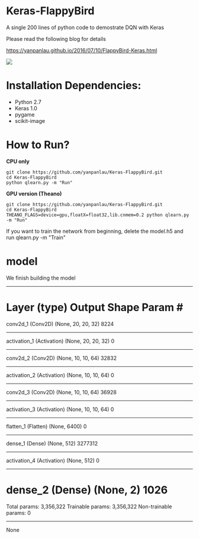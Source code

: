 # Keras-FlappyBird

A single 200 lines of python code to demostrate DQN with Keras

Please read the following blog for details

https://yanpanlau.github.io/2016/07/10/FlappyBird-Keras.html

![](animation1.gif)

# Installation Dependencies:

* Python 2.7
* Keras 1.0 
* pygame
* scikit-image

# How to Run?

**CPU only**

```
git clone https://github.com/yanpanlau/Keras-FlappyBird.git
cd Keras-FlappyBird
python qlearn.py -m "Run"
```

**GPU version (Theano)**

```
git clone https://github.com/yanpanlau/Keras-FlappyBird.git
cd Keras-FlappyBird
THEANO_FLAGS=device=gpu,floatX=float32,lib.cnmem=0.2 python qlearn.py -m "Run"
```

If you want to train the network from beginning, delete the model.h5 and run qlearn.py -m "Train"

# model

We finish building the model
_________________________________________________________________
Layer (type)                 Output Shape              Param #   
=================================================================
conv2d_1 (Conv2D)            (None, 20, 20, 32)        8224      
_________________________________________________________________
activation_1 (Activation)    (None, 20, 20, 32)        0         
_________________________________________________________________
conv2d_2 (Conv2D)            (None, 10, 10, 64)        32832     
_________________________________________________________________
activation_2 (Activation)    (None, 10, 10, 64)        0         
_________________________________________________________________
conv2d_3 (Conv2D)            (None, 10, 10, 64)        36928     
_________________________________________________________________
activation_3 (Activation)    (None, 10, 10, 64)        0         
_________________________________________________________________
flatten_1 (Flatten)          (None, 6400)              0         
_________________________________________________________________
dense_1 (Dense)              (None, 512)               3277312   
_________________________________________________________________
activation_4 (Activation)    (None, 512)               0         
_________________________________________________________________
dense_2 (Dense)              (None, 2)                 1026      
=================================================================
Total params: 3,356,322
Trainable params: 3,356,322
Non-trainable params: 0
_________________________________________________________________
None